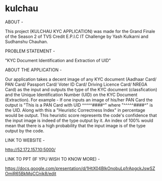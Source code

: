 # kulchau


ABOUT - 

This project (KULCHAU KYC APPLICATION) was made for the Grand Finale of the Season 2 of TVS Credit E.P.I.C IT Challenge by Yash Kulkarni and Sudhanshu Chauhan. 

PROBLEM STATEMENT - 

"KYC Document Identification and Extraction of UID" 

ABOUT THE APPLICATION -

Our application takes a decent image of any KYC document (Aadhaar Card/ PAN Card/ Passport Card/ Voter ID Card/ Driving Licence Card/ NREGA Card) as the input and outputs
the type of the KYC document (classfication) and the Unique Identification Number (UID) on the KYC Document (Extraction). 
For example - If one inputs an image of his/her PAN Card the output is "This is a PAN Card with UID ^^^^^####^" where "^^^^^####^" is the UID. 
Along with this a "Heuristic Correctness Index" in percentage would be output. This heuristic score represents the code's confidence that the input image is indeed of the 
type output by it. An index of 100% would mean that there is a high probability that the input image is of the type output by the code.  

LINK TO WEBSITE - 

http://52.172.157.10:5000/

LINK TO PPT (IF YPU WISH TO KNOW MORE) - 

https://docs.google.com/presentation/d/1HtX04BIkOnobuLp1rApgckJswSZOmiR65BkMqCCnik8/edit


